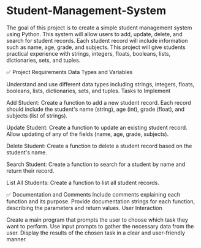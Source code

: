# Student-Management-System

The goal of this project is to create a simple student management system using Python. This system will allow users to add, update, delete, and search for student records. Each student record will include information such as name, age, grade, and subjects. This project will give students practical experience with strings, integers, floats, booleans, lists, dictionaries, sets, and tuples.

✅ Project Requirements
Data Types and Variables

Understand and use different data types including strings, integers, floats, booleans, lists, dictionaries, sets, and tuples. Tasks to Implement

Add Student: Create a function to add a new student record. Each record should include the student's name (string), age (int), grade (float), and subjects (list of strings).

Update Student: Create a function to update an existing student record. Allow updating of any of the fields (name, age, grade, subjects).

Delete Student: Create a function to delete a student record based on the student's name.

Search Student: Create a function to search for a student by name and return their record.

List All Students: Create a function to list all student records.

✅ Documentation and Comments
Include comments explaining each function and its purpose. Provide documentation strings for each function, describing the parameters and return values. User Interaction

Create a main program that prompts the user to choose which task they want to perform. Use input prompts to gather the necessary data from the user. Display the results of the chosen task in a clear and user-friendly manner.
